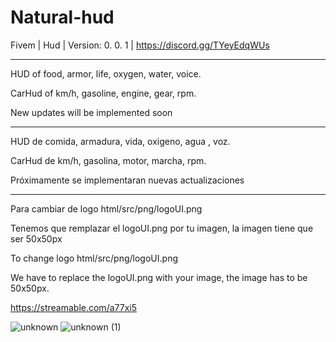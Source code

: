 # Natural-hud
Fivem | Hud | Version: 0. 0. 1 | https://discord.gg/TYeyEdqWUs

-------------------------------------------------

HUD of food, armor, life, oxygen, water, voice.

CarHud of km/h, gasoline, engine, gear, rpm.

New updates will be implemented soon

-------------------------------------------------

HUD de comida, armadura, vida, oxigeno, agua , voz.

CarHud de km/h, gasolina, motor, marcha, rpm.

Próximamente se implementaran nuevas actualizaciones

---------------------------------------------------

Para cambiar de logo html/src/png/logoUI.png

Tenemos que remplazar el logoUI.png por tu imagen, la imagen tiene que ser 50x50px

To change logo html/src/png/logoUI.png

We have to replace the logoUI.png with your image, the image has to be 50x50px.

https://streamable.com/a77xi5


![unknown](https://user-images.githubusercontent.com/109195967/178799458-c490aeb5-663f-434f-90ed-294e94a11a40.png)
![unknown (1)](https://user-images.githubusercontent.com/109195967/178799497-1b13c0fc-7954-44ea-9738-7d7a11275983.png)
